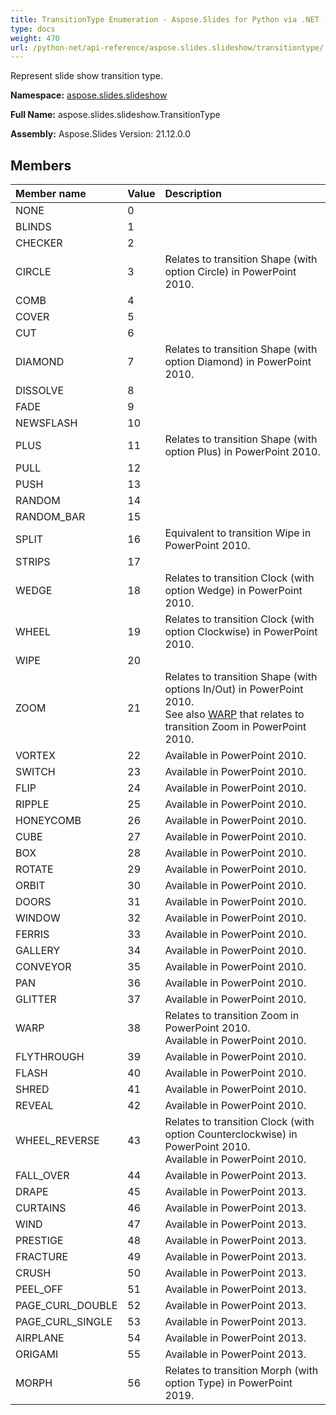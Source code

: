 ```yaml
---
title: TransitionType Enumeration - Aspose.Slides for Python via .NET - API Reference
type: docs
weight: 470
url: /python-net/api-reference/aspose.slides.slideshow/transitiontype/
---
```


Represent slide show transition type.

**Namespace:** [aspose.slides.slideshow](/python-net/api-reference/aspose.slides.slideshow/)

**Full Name:** aspose.slides.slideshow.TransitionType

**Assembly:**  Aspose.Slides Version: 21.12.0.0

## **Members**
|**Member name**|**Value**|**Description**|
| :- | :- | :- |
|NONE|0||
|BLINDS|1||
|CHECKER|2||
|CIRCLE|3|Relates to transition Shape (with option Circle) in PowerPoint 2010.|
|COMB|4||
|COVER|5||
|CUT|6||
|DIAMOND|7|Relates to transition Shape (with option Diamond) in PowerPoint 2010.|
|DISSOLVE|8||
|FADE|9||
|NEWSFLASH|10||
|PLUS|11|Relates to transition Shape (with option Plus) in PowerPoint 2010.|
|PULL|12||
|PUSH|13||
|RANDOM|14||
|RANDOM_BAR|15||
|SPLIT|16|Equivalent to transition Wipe in PowerPoint 2010.|
|STRIPS|17||
|WEDGE|18|Relates to transition Clock (with option Wedge) in PowerPoint 2010.|
|WHEEL|19|Relates to transition Clock (with option Clockwise) in PowerPoint 2010.|
|WIPE|20||
|ZOOM|21|Relates to transition Shape (with options In/Out) in PowerPoint 2010.<br/>            See also [WARP](/python-net/api-reference/aspose.slides.slideshow/transitiontype/) that relates to transition Zoom in PowerPoint 2010.|
|VORTEX|22|Available in PowerPoint 2010.|
|SWITCH|23|Available in PowerPoint 2010.|
|FLIP|24|Available in PowerPoint 2010.|
|RIPPLE|25|Available in PowerPoint 2010.|
|HONEYCOMB|26|Available in PowerPoint 2010.|
|CUBE|27|Available in PowerPoint 2010.|
|BOX|28|Available in PowerPoint 2010.|
|ROTATE|29|Available in PowerPoint 2010.|
|ORBIT|30|Available in PowerPoint 2010.|
|DOORS|31|Available in PowerPoint 2010.|
|WINDOW|32|Available in PowerPoint 2010.|
|FERRIS|33|Available in PowerPoint 2010.|
|GALLERY|34|Available in PowerPoint 2010.|
|CONVEYOR|35|Available in PowerPoint 2010.|
|PAN|36|Available in PowerPoint 2010.|
|GLITTER|37|Available in PowerPoint 2010.|
|WARP|38|Relates to transition Zoom in PowerPoint 2010.<br/>            Available in PowerPoint 2010.|
|FLYTHROUGH|39|Available in PowerPoint 2010.|
|FLASH|40|Available in PowerPoint 2010.|
|SHRED|41|Available in PowerPoint 2010.|
|REVEAL|42|Available in PowerPoint 2010.|
|WHEEL_REVERSE|43|Relates to transition Clock (with option Counterclockwise) in PowerPoint 2010.<br/>            Available in PowerPoint 2010.|
|FALL_OVER|44|Available in PowerPoint 2013.|
|DRAPE|45|Available in PowerPoint 2013.|
|CURTAINS|46|Available in PowerPoint 2013.|
|WIND|47|Available in PowerPoint 2013.|
|PRESTIGE|48|Available in PowerPoint 2013.|
|FRACTURE|49|Available in PowerPoint 2013.|
|CRUSH|50|Available in PowerPoint 2013.|
|PEEL_OFF|51|Available in PowerPoint 2013.|
|PAGE_CURL_DOUBLE|52|Available in PowerPoint 2013.|
|PAGE_CURL_SINGLE|53|Available in PowerPoint 2013.|
|AIRPLANE|54|Available in PowerPoint 2013.|
|ORIGAMI|55|Available in PowerPoint 2013.|
|MORPH|56|Relates to transition Morph (with option Type) in PowerPoint 2019.|
